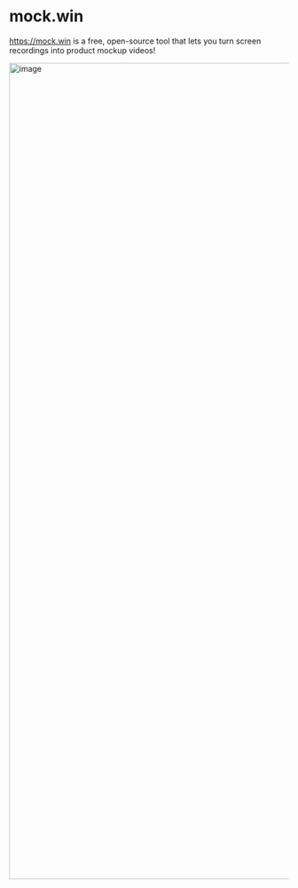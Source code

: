 # mock.win

https://mock.win is a free, open-source tool that lets you turn screen recordings into product mockup videos!

<img width="1471" alt="image" src="https://github.com/user-attachments/assets/49b38726-fc0d-41c1-b15f-eeb59c50380e" />
